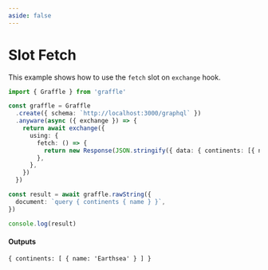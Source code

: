 ```yaml
---
aside: false
---
```


# Slot Fetch

This example shows how to use the `fetch` slot on `exchange` hook.

<!-- dprint-ignore-start -->
```ts twoslash
import { Graffle } from 'graffle'

const graffle = Graffle
  .create({ schema: `http://localhost:3000/graphql` })
  .anyware(async ({ exchange }) => {
    return await exchange({
      using: {
        fetch: () => {
          return new Response(JSON.stringify({ data: { continents: [{ name: `Earthsea` }] } }))
        },
      },
    })
  })

const result = await graffle.rawString({
  document: `query { continents { name } }`,
})

console.log(result)
```
<!-- dprint-ignore-end -->

#### Outputs

<!-- dprint-ignore-start -->
```txt
{ continents: [ { name: 'Earthsea' } ] }
```
<!-- dprint-ignore-end -->

